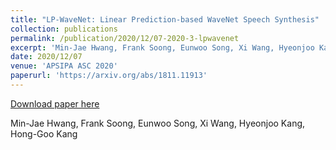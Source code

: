 ```yaml
---
title: "LP-WaveNet: Linear Prediction-based WaveNet Speech Synthesis"
collection: publications
permalink: /publication/2020/12/07-2020-3-lpwavenet
excerpt: 'Min-Jae Hwang, Frank Soong, Eunwoo Song, Xi Wang, Hyeonjoo Kang, Hong-Goo Kang'
date: 2020/12/07
venue: 'APSIPA ASC 2020'
paperurl: 'https://arxiv.org/abs/1811.11913'
---
```


<a href='https://arxiv.org/abs/1811.11913'>Download paper here</a>

Min-Jae Hwang, Frank Soong, Eunwoo Song, Xi Wang, Hyeonjoo Kang, Hong-Goo Kang
